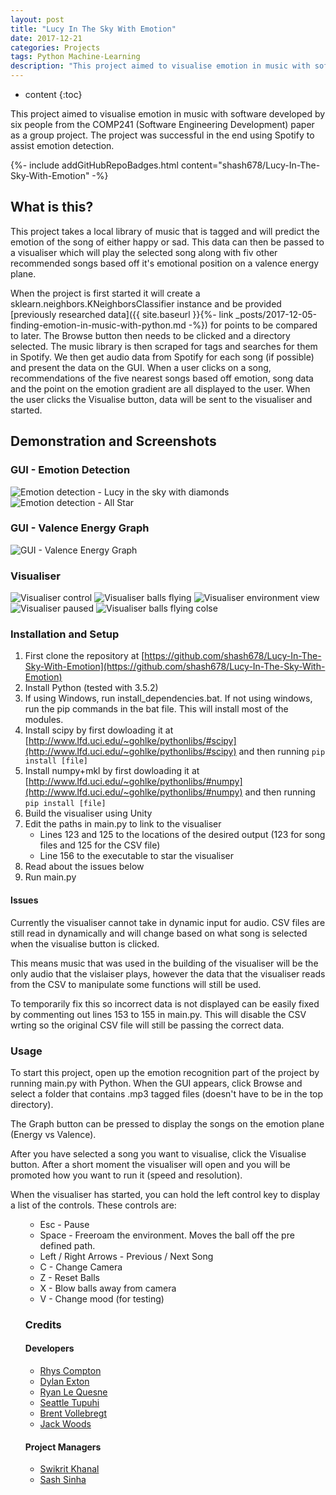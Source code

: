 ```yaml
---
layout: post
title: "Lucy In The Sky With Emotion"
date: 2017-12-21
categories: Projects
tags: Python Machine-Learning
description: "This project aimed to visualise emotion in music with software developed by six people from the COMP241 (Software Engineering Development) paper as a group project. The project was successful in the end using Spotify to assist emotion detection."
---
```


* content
{:toc}

This project aimed to visualise emotion in music with software developed by six people from the COMP241 (Software Engineering Development) paper as a group project. The project was successful in the end using Spotify to assist emotion detection.

{%- include addGitHubRepoBadges.html content="shash678/Lucy-In-The-Sky-With-Emotion" -%}

## What is this?
This project takes a local library of music that is tagged and will predict the emotion of the song of either happy or sad. This data can then be passed to a visualiser which will play the selected song along with fiv other recommended songs based off it's emotional position on a valence energy plane.

When the project is first started it will create a sklearn.neighbors.KNeighborsClassifier instance and be provided [previously researched data]({{ site.baseurl }}{%- link _posts/2017-12-05-finding-emotion-in-music-with-python.md -%}) for points to be compared to later. The Browse button then needs to be clicked and a directory selected. The music library is then scraped for tags and searches for them in Spotify. We then get audio data from Spotify for each song (if possible) and present the data on the GUI. When a user clicks on a song, recommendations of the five nearest songs based off emotion, song data and the point on the emotion gradient are all displayed to the user. When the user clicks the Visualise button, data will be sent to the visualiser and started.

## Demonstration and Screenshots
### GUI - Emotion Detection
![Emotion detection - Lucy in the sky with diamonds](/images/lucy-in-the-sky-with-emotion/gui1.png)
![Emotion detection - All Star](/images/lucy-in-the-sky-with-emotion/gui2.png)

### GUI - Valence Energy Graph
![GUI - Valence Energy Graph](/images/lucy-in-the-sky-with-emotion/valence-plot.png)

### Visualiser
![Visualiser control](/images/lucy-in-the-sky-with-emotion/visualiser1.jpg)
![Visualiser balls flying](/images/lucy-in-the-sky-with-emotion/visualiser2.jpg)
![Visualiser environment view](/images/lucy-in-the-sky-with-emotion/visualiser3.jpg)
![Visualiser paused](/images/lucy-in-the-sky-with-emotion/visualiser4.jpg)
![Visualiser balls flying colse](/images/lucy-in-the-sky-with-emotion/visualiser5.jpg)

<!-- more -->

### Installation and Setup
1. First clone the repository at [https://github.com/shash678/Lucy-In-The-Sky-With-Emotion](https://github.com/shash678/Lucy-In-The-Sky-With-Emotion)
2. Install Python (tested with 3.5.2)
3. If using Windows, run install_dependencies.bat. If not using windows, run the pip commands in the bat file. This will install most of the modules.
4. Install scipy by first dowloading it at [http://www.lfd.uci.edu/~gohlke/pythonlibs/#scipy](http://www.lfd.uci.edu/~gohlke/pythonlibs/#scipy) and then running ```pip install [file]```
5. Install numpy+mkl by first dowloading it at [http://www.lfd.uci.edu/~gohlke/pythonlibs/#numpy](http://www.lfd.uci.edu/~gohlke/pythonlibs/#numpy) and then running ```pip install [file]```
6. Build the visualiser using Unity
7. Edit the paths in main.py to link to the visualiser
    - Lines 123 and 125 to the locations of the desired output (123 for song files and 125 for the CSV file)
    - Line 156 to the executable to star the visualiser
8. Read about the issues below
9. Run main.py

#### Issues
Currently the visualiser cannot take in dynamic input for audio. CSV files are still read in dynamically and will change based on what song is selected when the visualise button is clicked.

This means music that was used in the building of the visualiser will be the only audio that the vislaiser plays, however the data that the visualiser reads from the CSV to manipulate some functions will still be used.

To temporarily fix this so incorrect data is not displayed can be easily fixed by commenting out lines 153 to 155 in main.py. This will disable the CSV wrting so the original CSV file will still be passing the correct data.

### Usage
To start this project, open up the emotion recognition part of the project by running main.py with Python. When the GUI appears, click Browse and select a folder that contains .mp3 tagged files (doesn't have to be in the top directory).

The Graph button can be pressed to display the songs on the emotion plane (Energy vs Valence).

After you have selected a song you want to visualise, click the Visualise button. After a short moment the visualiser will open and you will be promoted how you want to run it (speed and resolution).

When the visualiser has started, you can hold the left control key to display a list of the controls. These controls are:    <ul>

- Esc - Pause
- Space - Freeroam the environment. Moves the ball off the pre defined path.
- Left / Right Arrows - Previous / Next Song
- C - Change Camera
- Z - Reset Balls
- X - Blow balls away from camera
- V - Change mood (for testing)

### Credits
#### Developers
- [Rhys Compton](https://github.com/basedrhys)
- [Dylan Exton](https://github.com/DylanExton)
- [Ryan Le Quesne](https://github.com/ryancomp241)
- [Seattle Tupuhi](https://github.com/minionsattle)
- [Brent Vollebregt](https://github.com/brentvollebregt)
- [Jack Woods](https://github.com/Woodsy1FD)

#### Project Managers
- [Swikrit Khanal](https://github.com/swikrit)
- [Sash Sinha](https://github.com/shash678)
